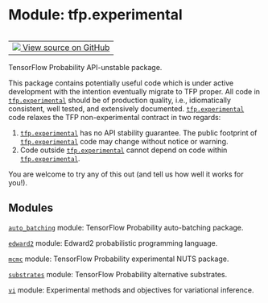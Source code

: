 <div itemscope itemtype="http://developers.google.com/ReferenceObject">
<meta itemprop="name" content="tfp.experimental" />
<meta itemprop="path" content="Stable" />
</div>

# Module: tfp.experimental


<table class="tfo-notebook-buttons tfo-api" align="left">

<td>
  <a target="_blank" href="https://github.com/tensorflow/probability/blob/master/tensorflow_probability/python/experimental/__init__.py">
    <img src="https://www.tensorflow.org/images/GitHub-Mark-32px.png" />
    View source on GitHub
  </a>
</td></table>



TensorFlow Probability API-unstable package.

<!-- Placeholder for "Used in" -->

This package contains potentially useful code which is under active development
with the intention eventually migrate to TFP proper. All code in
<a href="../tfp/experimental.md"><code>tfp.experimental</code></a> should be of production quality, i.e., idiomatically
consistent, well tested, and extensively documented. <a href="../tfp/experimental.md"><code>tfp.experimental</code></a> code
relaxes the TFP non-experimental contract in two regards:
1. <a href="../tfp/experimental.md"><code>tfp.experimental</code></a> has no API stability guarantee. The public footprint of
   <a href="../tfp/experimental.md"><code>tfp.experimental</code></a> code may change without notice or warning.
2. Code outside <a href="../tfp/experimental.md"><code>tfp.experimental</code></a> cannot depend on code within
   <a href="../tfp/experimental.md"><code>tfp.experimental</code></a>.

You are welcome to try any of this out (and tell us how well it works for you!).

## Modules

[`auto_batching`](../tfp/experimental/auto_batching.md) module: TensorFlow Probability auto-batching package.

[`edward2`](../tfp/experimental/edward2.md) module: Edward2 probabilistic programming language.

[`mcmc`](../tfp/experimental/mcmc.md) module: TensorFlow Probability experimental NUTS package.

[`substrates`](../tfp/experimental/substrates.md) module: TensorFlow Probability alternative substrates.

[`vi`](../tfp/experimental/vi.md) module: Experimental methods and objectives for variational inference.

